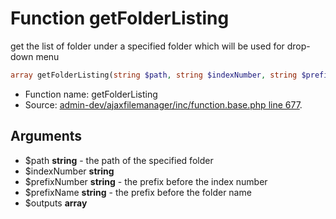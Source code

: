 Function getFolderListing
===========================

get the list of folder under a specified folder
which will be used for drop-down menu



```php
array getFolderListing(string $path, string $indexNumber, string $prefixNumber, string $prefixName, array $outputs)
```

* Function name: getFolderListing
* Source: [admin-dev/ajaxfilemanager/inc/function.base.php line 677](https://github.com/PrestaShop/PrestaShop/blob/1.6.0.1/admin-dev/ajaxfilemanager/inc/function.base.php#L677).

Arguments
---------

* $path **string** - the path of the specified folder
* $indexNumber **string**
* $prefixNumber **string** - the prefix before the index number
* $prefixName **string** - the prefix before the folder name
* $outputs **array**

